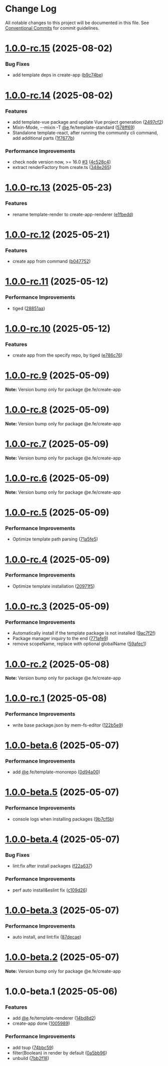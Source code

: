 # Change Log

All notable changes to this project will be documented in this file.
See [Conventional Commits](https://conventionalcommits.org) for commit guidelines.

# [1.0.0-rc.15](https://github.com/eleven-net-cn/create-app/compare/@e.fe/create-app@1.0.0-rc.14...@e.fe/create-app@1.0.0-rc.15) (2025-08-02)


### Bug Fixes

* add template deps in create-app ([b9c74be](https://github.com/eleven-net-cn/create-app/commit/b9c74be30bde6aa700cbd5b9676114a0666da0ac))





# [1.0.0-rc.14](https://github.com/eleven-net-cn/create-app/compare/@e.fe/create-app@1.0.0-rc.13...@e.fe/create-app@1.0.0-rc.14) (2025-08-02)


### Features

* add template-vue package and update Vue project generation ([2497cf2](https://github.com/eleven-net-cn/create-app/commit/2497cf2049ec031aee2bee183aa616acb57d4998))
* Mixin-Mode, --mixin -T [@e](https://github.com/e).fe/template-standard ([578ff69](https://github.com/eleven-net-cn/create-app/commit/578ff69bd53e15167758f2d41252a614bd601697))
* Standalone template-react, after running the community cli command, add additional parts ([1f7677b](https://github.com/eleven-net-cn/create-app/commit/1f7677bc4877f04a338ed57bbf833e7d22597250))


### Performance Improvements

* check node version now, >= 16.0 [#3](https://github.com/eleven-net-cn/create-app/issues/3) ([4c528c4](https://github.com/eleven-net-cn/create-app/commit/4c528c487d807b99c35b5fac1f1d06454d0de3c0))
* extract renderFactory from create.ts ([348e265](https://github.com/eleven-net-cn/create-app/commit/348e2651326fee775aa49f5c9b47fff0d75cf03f))





# [1.0.0-rc.13](https://github.com/eleven-net-cn/create-app/compare/@e.fe/create-app@1.0.0-rc.12...@e.fe/create-app@1.0.0-rc.13) (2025-05-23)


### Features

* rename template-render to create-app-renderer ([e1fbedd](https://github.com/eleven-net-cn/create-app/commit/e1fbeddf056431125e2e5c77ad36979a8b4a9a90))





# [1.0.0-rc.12](https://github.com/eleven-net-cn/create-app/compare/@e.fe/create-app@1.0.0-rc.11...@e.fe/create-app@1.0.0-rc.12) (2025-05-21)


### Features

* create app from command ([b047752](https://github.com/eleven-net-cn/create-app/commit/b047752aca0e36f9a4c2bfcbb32e5a5530923271))





# [1.0.0-rc.11](https://github.com/eleven-net-cn/create-app/compare/@e.fe/create-app@1.0.0-rc.10...@e.fe/create-app@1.0.0-rc.11) (2025-05-12)


### Performance Improvements

* tiged <src> ([28851aa](https://github.com/eleven-net-cn/create-app/commit/28851aa2e998d03aefd7d02740a40dd65fe6c09e))





# [1.0.0-rc.10](https://github.com/eleven-net-cn/create-app/compare/@e.fe/create-app@1.0.0-rc.9...@e.fe/create-app@1.0.0-rc.10) (2025-05-12)


### Features

* create app from the specify repo, by tiged ([e786c76](https://github.com/eleven-net-cn/create-app/commit/e786c76c4622c8b6a2065b62eda203a2f3c9f89a))





# [1.0.0-rc.9](https://github.com/eleven-net-cn/create-app/compare/@e.fe/create-app@1.0.0-rc.8...@e.fe/create-app@1.0.0-rc.9) (2025-05-09)

**Note:** Version bump only for package @e.fe/create-app





# [1.0.0-rc.8](https://github.com/eleven-net-cn/create-app/compare/@e.fe/create-app@1.0.0-rc.7...@e.fe/create-app@1.0.0-rc.8) (2025-05-09)

**Note:** Version bump only for package @e.fe/create-app





# [1.0.0-rc.7](https://github.com/eleven-net-cn/create-app/compare/@e.fe/create-app@1.0.0-rc.6...@e.fe/create-app@1.0.0-rc.7) (2025-05-09)

**Note:** Version bump only for package @e.fe/create-app





# [1.0.0-rc.6](https://github.com/eleven-net-cn/create-app/compare/@e.fe/create-app@1.0.0-rc.5...@e.fe/create-app@1.0.0-rc.6) (2025-05-09)

**Note:** Version bump only for package @e.fe/create-app





# [1.0.0-rc.5](https://github.com/eleven-net-cn/create-app/compare/@e.fe/create-app@1.0.0-rc.4...@e.fe/create-app@1.0.0-rc.5) (2025-05-09)


### Performance Improvements

* Optimize template path parsing ([71a5fe5](https://github.com/eleven-net-cn/create-app/commit/71a5fe58db66e27379439800c184a5394a3bebd9))





# [1.0.0-rc.4](https://github.com/eleven-net-cn/create-app/compare/@e.fe/create-app@1.0.0-rc.3...@e.fe/create-app@1.0.0-rc.4) (2025-05-09)


### Performance Improvements

* Optimize template installation ([20971f5](https://github.com/eleven-net-cn/create-app/commit/20971f5aa45b7c8b619ead5b6e35c23e58d56cfa))





# [1.0.0-rc.3](https://github.com/eleven-net-cn/create-app/compare/@e.fe/create-app@1.0.0-rc.2...@e.fe/create-app@1.0.0-rc.3) (2025-05-09)


### Performance Improvements

* Automatically install if the template package is not installed ([9ac7f2f](https://github.com/eleven-net-cn/create-app/commit/9ac7f2fd8e19a5c5df985ed7f8d6315934a47ab0))
* Package manager inquiry to the end ([771afe9](https://github.com/eleven-net-cn/create-app/commit/771afe90526e34aebbbd5f0fcecbdb662c8a7cf5))
* remove scopeName, replace with optional globalName ([59afec1](https://github.com/eleven-net-cn/create-app/commit/59afec150d87c8ad789712dbb94ba4e671f7e31c))





# [1.0.0-rc.2](https://github.com/eleven-net-cn/create-app/compare/@e.fe/create-app@1.0.0-rc.1...@e.fe/create-app@1.0.0-rc.2) (2025-05-08)

**Note:** Version bump only for package @e.fe/create-app





# [1.0.0-rc.1](https://github.com/eleven-net-cn/create-app/compare/@e.fe/create-app@1.0.0-beta.6...@e.fe/create-app@1.0.0-rc.1) (2025-05-08)


### Performance Improvements

* write base package.json by mem-fs-editor ([122b5e9](https://github.com/eleven-net-cn/create-app/commit/122b5e9cce081dc869cfc16784b4e8325bcba294))





# [1.0.0-beta.6](https://github.com/eleven-net-cn/create-app/compare/@e.fe/create-app@1.0.0-beta.5...@e.fe/create-app@1.0.0-beta.6) (2025-05-07)


### Performance Improvements

* add [@e](https://github.com/e).fe/template-monorepo ([0d94a00](https://github.com/eleven-net-cn/create-app/commit/0d94a00936f8f04df7fbf0555ebbc85740b84318))





# [1.0.0-beta.5](https://github.com/eleven-net-cn/create-app/compare/@e.fe/create-app@1.0.0-beta.4...@e.fe/create-app@1.0.0-beta.5) (2025-05-07)


### Performance Improvements

* console logs when installing packages ([9b7cf5b](https://github.com/eleven-net-cn/create-app/commit/9b7cf5b60841e571f795c1eed582338024999f3f))





# [1.0.0-beta.4](https://github.com/eleven-net-cn/create-app/compare/@e.fe/create-app@1.0.0-beta.3...@e.fe/create-app@1.0.0-beta.4) (2025-05-07)


### Bug Fixes

* lint:fix after install packages ([f22a637](https://github.com/eleven-net-cn/create-app/commit/f22a6375ff032fc07c94ec5c3d2dad6ee912fcf9))


### Performance Improvements

* perf auto install&eslint fix ([c109d26](https://github.com/eleven-net-cn/create-app/commit/c109d26765e4eaff34c3077271c9f54fa74363c4))





# [1.0.0-beta.3](https://github.com/eleven-net-cn/create-app/compare/@e.fe/create-app@1.0.0-beta.2...@e.fe/create-app@1.0.0-beta.3) (2025-05-07)


### Performance Improvements

* auto install, and lint:fix ([87decae](https://github.com/eleven-net-cn/create-app/commit/87decaea267b76f1669ba3db22d14dc19b0dd079))





# [1.0.0-beta.2](https://github.com/eleven-net-cn/create-app/compare/@e.fe/create-app@1.0.0-beta.1...@e.fe/create-app@1.0.0-beta.2) (2025-05-07)

**Note:** Version bump only for package @e.fe/create-app





# 1.0.0-beta.1 (2025-05-06)


### Features

* add [@e](https://github.com/e).fe/template-renderer ([14bd8d2](https://github.com/eleven-net-cn/create-app/commit/14bd8d2e8599027a55c1dff74a083775b9502e9e))
* create-app done ([1005989](https://github.com/eleven-net-cn/create-app/commit/10059891f31a44a45dc25808175da8f9d1195969))


### Performance Improvements

* add tsup ([74bbc59](https://github.com/eleven-net-cn/create-app/commit/74bbc59ff345e7f2f15d22e226ee844acbc4b6ff))
* filter(Boolean) in render by default ([0a5bb96](https://github.com/eleven-net-cn/create-app/commit/0a5bb968f0126e773fc789a1134bf82ac99e3346))
* unbuild ([7bb2f18](https://github.com/eleven-net-cn/create-app/commit/7bb2f1824d46397513bbaa67a2477e5fe45c8dbd))
